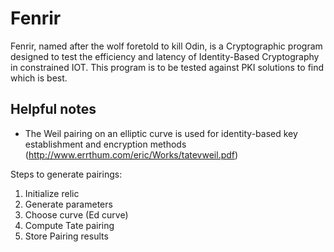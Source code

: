 # Fenrir

Fenrir, named after the wolf foretold to kill Odin, is a Cryptographic program
designed to test the efficiency and latency of Identity-Based Cryptography in 
constrained IOT. This program is to be tested against PKI solutions to find 
which is best.

## Helpful notes
- The Weil pairing on an elliptic curve is used for identity-based key establishment
and encryption methods (http://www.errthum.com/eric/Works/tatevweil.pdf)

Steps to generate pairings:
1. Initialize relic
2. Generate parameters
3. Choose curve (Ed curve)
4. Compute Tate pairing
5. Store Pairing results
